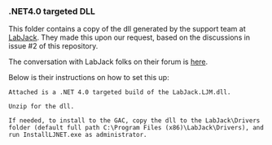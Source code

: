 
### .NET4.0 targeted DLL

This folder contains a copy of the dll generated by the support team at [LabJack](https://labjack.com/). They made this upon our request, based on the discussions in issue #2 of this repository. 

The conversation with LabJack folks on their forum is [here](https://labjack.com/forums/t7/making-t-series-compatible-bonsai-rx).

Below is their instructions on how to set this up:

```
Attached is a .NET 4.0 targeted build of the LabJack.LJM.dll. 

Unzip for the dll. 

If needed, to install to the GAC, copy the dll to the LabJack\Drivers folder (default full path C:\Program Files (x86)\LabJack\Drivers), and run InstallLJNET.exe as administrator.

```

